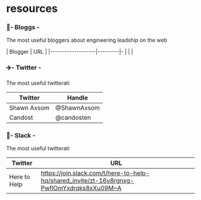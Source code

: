# resources


### :art:- Bloggs -

The most useful bloggers about engineering leadship on the web
<br />


| Blogger           | URL     |
|-------------------|---------|-
|                   |         |

### :airplane:- Twitter -

The most useful twitterati 
<br />


| Twitter           | Handle        |
|-------------------|---------------|
|   Shawn Axsom     |  @ShawnAxsom  |
|   Candost         |  @candosten   |

### :rocket:- Slack -

The most useful twitterati 
<br />


| Twitter           | URL        |
|-------------------|---------------|
|   Here to Help     |  https://join.slack.com/t/here-to-help-hq/shared_invite/zt-16v8rgnxg-PwflOmYxdrqks8xXu09M~A  |
